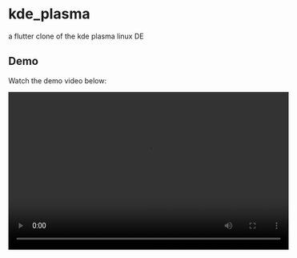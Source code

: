 # kde_plasma

a flutter clone of the kde plasma linux DE 


## Demo

Watch the demo video below:

<video width="560" height="315" controls>
  <source src="https://github.com/Dechie/kde-plasma/blob/main/Demo/kde%20plasma-2024-05-13_18.40.39.mp4" type="video/mp4">
  Your browser does not support the video tag.
</video>